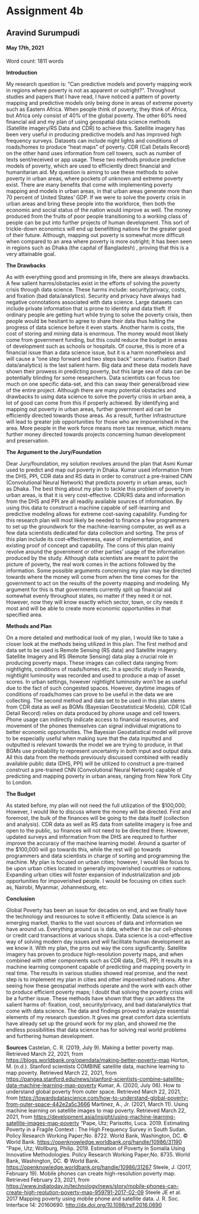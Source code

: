 #  Assignment 4b

##  Aravind Surumpudi

#### May 17th, 2021

Word count: 1811 words


**Introduction**

My research question is: “Can predictive models and poverty mapping work in regions where poverty is not as apparent or outright?”. Throughout studies and papers that I have read, I have noticed a pattern of poverty mapping and predictive models only being done in areas of extreme poverty such as Eastern Africa. When people think of poverty, they think of Africa,  but Africa only consist of 40% of the global poverty. The other 60% need financial aid and my plan of using geospatial data science methods (Satellite imagery/RS Data and CDR) to achieve this. Satellite imagery has been very useful in producing predictive models and has improved high frequency surveys. Datasets can include night lights and conditions of roads/homes to produce “heat maps” of poverty. CDR (Call Details Record) on the other hand uses information from cell towers, such as number of texts sent/received or app usage. These two methods produce predictive models of poverty, which are used to efficiently direct financial and humanitarian aid. My question is aiming to use these methods to solve poverty in urban areas, where pockets of unknown and extreme poverty exist. There are many benefits that come with implementing poverty mapping and models in urban areas, in that urban areas generate more than 70 percent of United States’ GDP. If we were to solve the poverty crisis in urban areas and bring these people into the workforce, then both the economic and social status of the nation would improve as well. The money produced from the fruits of poor people transitioning to a working class of people can be put into further projects of human development. This sort of trickle-down economics will end up benefitting nations for the greater good of their future. Although, mapping out poverty is somewhat more difficult when compared to an area where poverty is more outright; It has been seen in regions such as Dhaka (the capital of Bangladesh) , proving that this is a very attainable goal. 

**The Drawbacks**

As with everything good and promising in life, there are always drawbacks. A few salient harms/obstacles exist in the efforts of solving the poverty crisis through data science. These harms include: security/privacy,  costs, and fixation (bad data/analytics). Security and privacy have always had negative connotations associated with data science. Large datasets can include private information that is prone to identity and data theft. If ordinary people are getting hurt while trying to solve the poverty crisis, then people would be hesitant to agree to share their data thus halting the progress of data science before it even starts. Another harm is costs, the cost of storing and mining data is enormous. The money would most likely come from government funding, but this could reduce the budget in areas of development such as schools or hospitals. Of course, this is more of a financial issue than a data science issue, but it is a harm nonetheless and will cause a “one step forward and two steps back” scenario. Fixation (bad data/analytics) is the last salient harm. Big data and these data models have shown their prowess in predicting poverty, but this large sea of data can be potentially blinding for some researchers. Data scientists can focus too much on one specific data-set, and this can sway their general/broad view of the entire project. Although there are many potential obstacles and drawbacks to using data science to solve the poverty crisis in urban area, a lot of good can come from this if properly achieved. By identifying and mapping out poverty in urban areas, further government aid can be efficiently directed towards those areas. As a result, further infrastructure will lead to greater job opportunities for those who are impoverished in the area. More people in the work force means more tax revenue, which means further money directed towards projects concerning human development and preservation. 

**The Argument to the Jury/Foundation**

Dear Jury/foundation, my solution revolves around the plan that Asmi Kumar used to predict and map out poverty in Dhaka. Kumar used information from the DHS, PPI, CDR data and RS data in order to construct a pre-trained CNN (Convolutional Neural Network) that predicts poverty in urban areas, such as Dhaka. The best thing about my plan to tackle this problem of poverty in urban areas, is that it is very cost-effective. CDR/RS data and information from the DHS and PPI are all readily available sources of information. By using this data to construct a machine capable of self-learning and predictive modeling allows for extreme cost-saving capability. Funding for this research plan will most likely be needed to finance a few programmers to set up the groundwork for the machine-learning computer, as well as a few data scientists dedicated for data collection and sorting. The pros of this plan include its cost-effectiveness, ease of implementation, and existing proof of concept and capability. The cons of this plan mainly revolve around the government or other parties’ usage of the information produced by the study. Although data scientists are meant to paint the picture of poverty, the real work comes in the actions followed by the information. Some possible arguments concerning my plan may be directed towards where the money will come from when the time comes for the government to act on the results of the poverty mapping and modeling. My argument for this is that governments currently split up financial aid somewhat evenly throughout states, no matter if they need it or not. However, now they will know exactly which sector, town, or city needs it most and will be able to create more economic opportunities in that specified area.

**Methods and Plan**

On a more detailed and methodical look of my plan, I would like to take a closer look at the methods being utilized in this plan. The first method and data set to be used is Remote Sensing (RS data) and Satellite imagery. Satellite Imagery and RS (Remote Sensing) data play a crucial role in producing poverty maps. These images can collect data ranging from: nightlights, conditions of roads/homes etc. In a specific study in Rwanda, nightlight luminosity was recorded and used to produce a map of asset scores. In urban settings, however nightlight luminosity won’t be as useful due to the fact of such congested spaces.  However, daytime images of conditions of roads/homes can prove to be useful in the data we are collecting. The second method and data set to be used in this plan stems from CDR data as well as BGMs (Bayesian Geostatistical Models). CDR (Call Detail Record) relies on data produced by phone usage and cell towers. Phone usage can indirectly indicate access to financial resources, and movement of the phones themselves can signal individual migrations to better economic opportunities. The Bayesian Geostatistical model will prove to be especially useful when making sure that the data inputted and outputted is relevant towards the model we are trying to produce, in that BGMs use probability to represent uncertainty in both input and output data. All this data from the methods previously discussed combined with readily available public data (DHS, PPI) will be utilized to construct a pre-trained  construct a pre-trained CNN (Convolutional Neural Network) capable of predicting and mapping poverty in urban areas, ranging from New York City to London.

**The Budget**

As stated before, my plan will not need the full utilization of the $100,000; However, I would like to discuss where the money will be directed. First and foremost, the bulk of the finances will be going to the data itself (collection and analysis). CDR data as well as RS data from satellite imagery is free and open to the public, so finances will not need to be directed there. However, updated surveys and information from the DHS are required to further improve the accuracy of the machine learning model. Around a quarter of the $100,000 will go towards this, while the rest will go towards programmers and data scientists in charge of sorting and programming the machine. My plan is focused on urban cities; however, I would like focus to be upon urban cities located in generally impoverished countries or nations. Expanding urban cities will foster expansion of industrialization and job opportunities for impoverished people. I would be focusing on cities such as, Nairobi, Myanmar, Johannesburg, etc.

**Conclusion**

Global Poverty has been an issue for decades on end, and we finally have the technology and resources to solve it efficiently. Data science is an emerging market, thanks to the vast sources of data and information we have around us. Everything around us is data, whether it be our cell-phones or credit card transactions at various shops. Data science is a cost-effective way of solving modern day issues and will facilitate human development as we know it. With my plan, the pros out way the cons significantly. Satellite imagery has proven to produce high-resolution poverty maps, and when combined with other components such as CDR data, DHS, PPI; It results in a machine learning component capable of predicting and mapping poverty in real time. The results in various studies showed real promise, and the next step is to implement my plan in cities and other impoverished nations. After seeing how these geospatial methods operate and the work with each other to produce efficient poverty maps; I doubt that solving the poverty crisis will be a further issue. These methods have shown that they can address the salient harms of: fixation, cost, security/privacy, and bad data/analytics that come with data science. The data and findings proved to analyze essential elements of my research question. It gives me great comfort data scientists have already set up the ground work for my plan, and showed me the endless possibilities that data science has for solving real world problems and furthering human development.

**Sources**
Castelan, C. R. (2019, July 9). Making a better poverty map. Retrieved March 22, 2021, from https://blogs.worldbank.org/opendata/making-better-poverty-map
Horton, M. (n.d.). Stanford scientists COMBINE satellite data, machine learning to map poverty. Retrieved March 22, 2021, from https://pangea.stanford.edu/news/stanford-scientists-combine-satellite-data-machine-learning-map-poverty
Kumar, A. (2020, July 06). How to understand global poverty from outer space. Retrieved March 22, 2021, from https://towardsdatascience.com/how-to-understand-global-poverty-from-outer-space-442e2a5c3666
Martinez, A., Jr. (2021, March 11). Using machine learning on satellite images to map poverty. Retrieved March 22, 2021, from https://development.asia/insight/using-machine-learning-satellite-images-map-poverty
“Pape, Utz; Parisotto, Luca. 2019. Estimating Poverty in a Fragile Context : The High Frequency Survey in South Sudan. Policy Research Working Paper;No. 8722. World Bank, Washington, DC. © World Bank. https://openknowledge.worldbank.org/handle/10986/31190
“Pape, Utz; Wollburg, Philip. 2019. Estimation of Poverty in Somalia Using Innovative Methodologies. Policy Research Working Paper;No. 8735. World Bank, Washington, DC. © World Bank. https://openknowledge.worldbank.org/handle/10986/31267
Steele, J. (2017, February 19). Mobile phones can create high-resolution poverty map. Retrieved February 23, 2021, from https://www.indiatoday.in/technology/news/story/mobile-phones-can-create-high-reolution-poverty-map-959791-2017-02-09
Steele JE et al. 2017 Mapping poverty using mobile phone and satellite data. J. R. Soc. Interface 14: 20160690. http://dx.doi.org/10.1098/rsif.2016.0690

